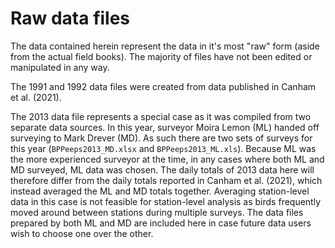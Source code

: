 # Raw data files

The data contained herein represent the data in it's most "raw" form (aside from the actual field books). The majority of files have not been edited or manipulated in any way.

The 1991 and 1992 data files were created from data published in Canham et al. (2021).

The 2013 data file represents a special case as it was compiled from two separate data sources. In this year, surveyor Moira Lemon (ML) handed off surveying to Mark Drever (MD). As such there are two sets of surveys for this year (`BPPeeps2013_MD.xlsx` and `BPPeeps2013_ML.xls`). Because ML was the more experienced surveyor at the time, in any cases where both ML and MD surveyed, ML data was chosen. The daily totals of 2013 data here will therefore differ from the daily totals reported in Canham et al. (2021), which instead averaged the ML and MD totals together. Averaging station-level data in this case is not feasible for station-level analysis as birds frequently moved around between stations during multiple surveys. The data files prepared by both ML and MD are included here in case future data users wish to choose one over the other.
